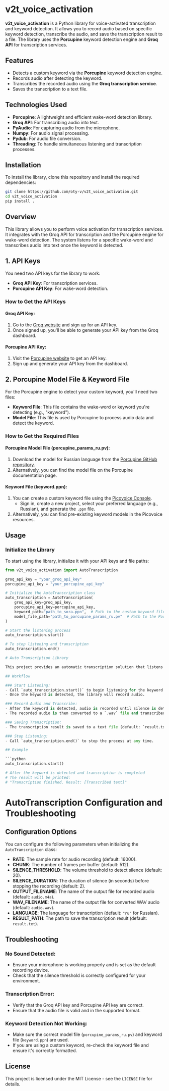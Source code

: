 # v2t_voice_activation

**v2t_voice_activation** is a Python library for voice-activated transcription and keyword detection. It allows you to record audio based on specific keyword detection, transcribe the audio, and save the transcription result to a file. The library uses the **Porcupine** keyword detection engine and **Groq API** for transcription services.

## Features
- Detects a custom keyword via the **Porcupine** keyword detection engine.
- Records audio after detecting the keyword.
- Transcribes the recorded audio using the **Groq transcription service**.
- Saves the transcription to a text file.

## Technologies Used
- **Porcupine**: A lightweight and efficient wake-word detection library.
- **Groq API**: For transcribing audio into text.
- **PyAudio**: For capturing audio from the microphone.
- **Numpy**: For audio signal processing.
- **Pydub**: For audio file conversion.
- **Threading**: To handle simultaneous listening and transcription processes.

## Installation

To install the library, clone this repository and install the required dependencies:

```bash
git clone https://github.com/oty-v/v2t_voice_activation.git
cd v2t_voice_activation
pip install .
```

## Overview
This library allows you to perform voice activation for transcription services. It integrates with the Groq API for transcription and the Porcupine engine for wake-word detection. The system listens for a specific wake-word and transcribes audio into text once the keyword is detected.

## 1. API Keys
You need two API keys for the library to work:

- **Groq API Key**: For transcription services.
- **Porcupine API Key**: For wake-word detection.

### How to Get the API Keys

#### Groq API Key:
1. Go to the [Groq website](https://groq.com) and sign up for an API key.
2. Once signed up, you'll be able to generate your API key from the Groq dashboard.

#### Porcupine API Key:
1. Visit the [Porcupine website](https://picovoice.ai) to get an API key.
2. Sign up and generate your API key from the dashboard.

## 2. Porcupine Model File & Keyword File
For the Porcupine engine to detect your custom keyword, you'll need two files:

- **Keyword File**: This file contains the wake-word or keyword you're detecting (e.g., "keyword").
- **Model File**: This file is used by Porcupine to process audio data and detect the keyword.

### How to Get the Required Files

#### Porcupine Model File (porcupine_params_ru.pv):
1. Download the model for Russian language from the [Porcupine GitHub repository](https://github.com/Picovoice/porcupine).
2. Alternatively, you can find the model file on the Porcupine documentation page.

#### Keyword File (keyword.ppn):
1. You can create a custom keyword file using the [Picovoice Console](https://console.picovoice.ai/).
   - Sign in, create a new project, select your preferred language (e.g., Russian), and generate the `.ppn` file.
2. Alternatively, you can find pre-existing keyword models in the Picovoice resources.

## Usage

### Initialize the Library
To start using the library, initialize it with your API keys and file paths:

```python
from v2t_voice_activation import AutoTranscription

groq_api_key = "your_groq_api_key"
porcupine_api_key = "your_porcupine_api_key"

# Initialize the AutoTranscription class
auto_transcription = AutoTranscription(
    groq_api_key=groq_api_key,
    porcupine_api_key=porcupine_api_key,
    keyword_path="path_to_sora.ppn",  # Path to the custom keyword file
    model_file_path="path_to_porcupine_params_ru.pv"  # Path to the Porcupine model file
)

# Start the listening process
auto_transcription.start()

# To stop listening and transcription
auto_transcription.end()

# Auto Transcription Library

This project provides an automatic transcription solution that listens for a keyword, records audio, transcribes it, and saves the transcription result. It uses the Groq API for transcription and includes options to customize the recording and transcription process.

## Workflow

### Start Listening:
- Call `auto_transcription.start()` to begin listening for the keyword.
- Once the keyword is detected, the library will record audio.

### Record Audio and Transcribe:
- After the keyword is detected, audio is recorded until silence is detected.
- The recorded audio is then converted to a `.wav` file and transcribed using the Groq API.

### Saving Transcription:
- The transcription result is saved to a text file (default: `result.txt`).

### Stop Listening:
- Call `auto_transcription.end()` to stop the process at any time.

## Example

```python
auto_transcription.start()

# After the keyword is detected and transcription is completed
# The result will be printed:
# "Transcription finished. Result: [Transcribed text]"
```

# AutoTranscription Configuration and Troubleshooting

## Configuration Options

You can configure the following parameters when initializing the `AutoTranscription` class:

- **RATE**: The sample rate for audio recording (default: 16000).
- **CHUNK**: The number of frames per buffer (default: 512).
- **SILENCE_THRESHOLD**: The volume threshold to detect silence (default: 20).
- **SILENCE_DURATION**: The duration of silence (in seconds) before stopping the recording (default: 2).
- **OUTPUT_FILENAME**: The name of the output file for recorded audio (default: `audio.m4a`).
- **WAV_FILENAME**: The name of the output file for converted WAV audio (default: `audio.wav`).
- **LANGUAGE**: The language for transcription (default: `"ru"` for Russian).
- **RESULT_PATH**: The path to save the transcription result (default: `result.txt`).

## Troubleshooting

### No Sound Detected:
- Ensure your microphone is working properly and is set as the default recording device.
- Check that the silence threshold is correctly configured for your environment.

### Transcription Error:
- Verify that the Groq API key and Porcupine API key are correct.
- Ensure that the audio file is valid and in the supported format.

### Keyword Detection Not Working:
- Make sure the correct model file (`porcupine_params_ru.pv`) and keyword file (`keyword.ppn`) are used.
- If you are using a custom keyword, re-check the keyword file and ensure it's correctly formatted.

## License

This project is licensed under the MIT License - see the `LICENSE` file for details.
